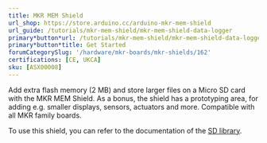 ```yaml
---
title: MKR MEM Shield
url_shop: https://store.arduino.cc/arduino-mkr-mem-shield
url_guide: /tutorials/mkr-mem-shield/mkr-mem-shield-data-logger
primary*button*url: /tutorials/mkr-mem-shield/mkr-mem-shield-data-logger
primary*button*title: Get Started
forumCategorySlug: '/hardware/mkr-boards/mkr-shields/162'
certifications: [CE, UKCA]
sku: [ASX00008]
---
```


Add extra flash memory (2 MB) and store larger files on a Micro SD card with the MKR MEM Shield. As a bonus, the shield has a prototyping area, for adding e.g. smaller displays, sensors, actuators and more. Compatible with all MKR family boards.

To use this shield, you can refer to the documentation of the [SD library](https://www.arduino.cc/reference/en/libraries/sd/).